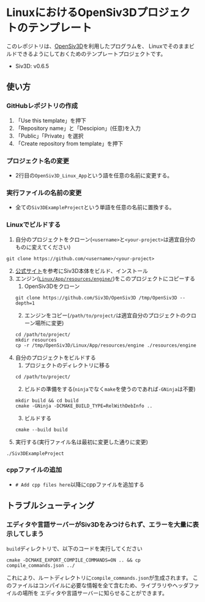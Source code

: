 # LinuxにおけるOpenSiv3Dプロジェクトのテンプレート
このレポジトリは、[OpenSiv3D](https://siv3d.github.io/)を利用したプログラムを、
Linuxでそのままビルドできるようにしておくためのテンプレートプロジェクトです。

- Siv3D: v0.6.5

## 使い方
### GitHubレポジトリの作成
1. 「Use this template」を押下
2. 「Repository name」と「Descipion」(任意)を入力
3. 「Public」「Private」を選択
4. 「Create repository from template」を押下

### プロジェクト名の変更
- 2行目の`OpenSiv3D_Linux_App`という語を任意の名前に変更する。

### 実行ファイルの名前の変更
- 全ての`Siv3DExampleProject`という単語を任意の名前に置換する。

### Linuxでビルドする
1. 自分のプロジェクトをクローン(`<username>`と`<your-project>`は適宜自分のものに変えてください)
```shell
git clone https://github.com/<username>/<your-project>
```
2. [公式サイト](https://siv3d.github.io/download/ubuntu/)を参考にSiv3D本体をビルド、インストール
3. エンジン([`Linux/App/resources/engine/`](https://github.com/Siv3D/OpenSiv3D/tree/main/Linux/App/resources/))をこのプロジェクトにコピーする
   1. OpenSiv3Dをクローン
   ```shell
   git clone https://github.com/Siv3D/OpenSiv3D /tmp/OpenSiv3D --depth=1
   ```
   2. エンジンをコピー(`/path/to/project/`は適宜自分のプロジェクトのクローン場所に変更)
   ```shell
   cd /path/to/project/
   mkdir resources
   cp -r /tmp/OpenSiv3D/Linux/App/resources/engine ./resources/engine
   ```
4. 自分のプロジェクトをビルドする
   1. プロジェクトのディレクトリに移る
   ```shell
   cd /path/to/project/
   ```
   2. ビルドの準備をする(`ninja`でなく`make`を使うのであれば`-GNinja`は不要)
   ```shell
   mkdir build && cd build
   cmake -GNinja -DCMAKE_BUILD_TYPE=RelWithDebInfo ..
   ```
   3. ビルドする
   ```shell
   cmake --build build
   ```
5. 実行する(実行ファイル名は最初に変更した通りに変更)
```shell
./Siv3DExampleProject
```
### cppファイルの追加
- `# Add cpp files here`以降にcppファイルを追加する

## トラブルシューティング
### エディタや言語サーバーがSiv3Dをみつけられず、エラーを大量に表示してしまう
`build`ディレクトリで、以下のコードを実行してください
```shell
cmake -DCMAKE_EXPORT_COMPILE_COMMANDS=ON .. && cp compile_commands.json ../
```
これにより、ルートディレクトリに`compile_commands.json`が生成されます。
このファイルはコンパイルに必要な情報を全て含むため、ライブラリやヘッダファイルの場所を
エディタや言語サーバーに知らせることができます。
